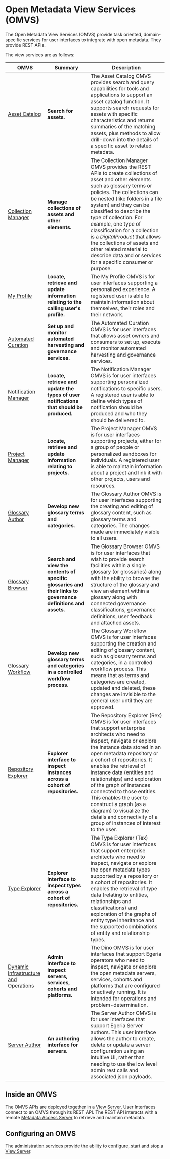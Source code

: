 <!-- SPDX-License-Identifier: CC-BY-4.0 -->
<!-- Copyright Contributors to the ODPi Egeria project. -->
  
# Open Metadata View Services (OMVS)

The Open Metadata View Services (OMVS) provide task oriented, domain-specific services for user interfaces to integrate with open metadata.  They provide REST APIs.

The view services are as follows:

| OMVS                                                                  | Summary                                                                                                       | Description                                                                                                                                                                                                                                                                                                                                                                                                                                                                                                                   |
|-----------------------------------------------------------------------|---------------------------------------------------------------------------------------------------------------|-------------------------------------------------------------------------------------------------------------------------------------------------------------------------------------------------------------------------------------------------------------------------------------------------------------------------------------------------------------------------------------------------------------------------------------------------------------------------------------------------------------------------------|
| [Asset Catalog](/services/omvs/asset-catalog/overview)                | **Search for assets.**                                                                                        | The Asset Catalog OMVS provides search and query capabilities for tools and applications to support an asset catalog function. It supports search requests for assets with specific characteristics and returns summaries of the matching assets, plus methods to allow drill-down into the details of a specific asset to related metadata.                                                                                                                                                                                  |
| [Collection Manager](/services/omvs/collection-manager/overview)      | **Manage collections of assets and other elements.**                                                          | The Collection Manager OMVS provides the REST APIs to create collections of asset and other elements such as glossary terms or policies.  The collections can be nested (like folders in a file system) and they can be classified to describe the type of collection.  For example, one type of classification for a collection is a *DigitalProduct* that allows the collections of assets and other related material to describe data and or services for a specific consumer or purpose.                                  |
| [My Profile](/services/omvs/my-profile/overview)                      | **Locate, retrieve and update information relating to the calling user's profile.**                           | The My Profile OMVS is for user interfaces supporting a personalized experience.  A registered user is able to maintain information about themselves, their roles and their network.                                                                                                                                                                                                                                                                                                                                          |
| [Automated Curation](/services/omvs/automated-curation/overview)      | **Set up and monitor automated harvesting and governance services.**                                          | The Automated Curation OMVS is for user interfaces that allows asset owners and consumers to set up, execute and monitor automated harvesting and governance services.                                                                                                                                                                                                                                                                                                                                                        |
| [Notification Manager](/services/omvs/notification-manager/overview)  | **Locate, retrieve and update the types of user notifications that should be produced.**                      | The Notification Manager OMVS is for user interfaces supporting personalized notifications to specific users.  A registered user is able to define which types of notification should be produced and who they should be delivered to.                                                                                                                                                                                                                                                                                        |
| [Project Manager](/services/omvs/project-manager/overview)            | **Locate, retrieve and update information relating to projects.**                                             | The Project Manager OMVS is for user interfaces supporting projects, either for a group of people or personalized sandboxes for individuals.  A registered user is able to maintain information about a project and link it with other projects, users and resources.                                                                                                                                                                                                                                                         |
| [Glossary Author](/services/omvs/glossary-author/overview)            | **Develop new glossary terms and categories.**                                                                | The Glossary Author OMVS is for user interfaces supporting the creating and editing of glossary content, such as glossary terms and categories.  The changes made are immediately visible to all users.                                                                                                                                                                                                                                                                                                                       |
| [Glossary Browser](/services/omvs/glossary-browser/overview)          | **Search and view the contents of specific glossaries and their links to governance definitions and assets.** | The Glossary Browser OMVS is for user interfaces that wish to provide search facilities within a single glossary (or glossaries) along with the ability to browse the structure of the glossary and view an element within a glossary along with connected governance classifications, governance definitions, user feedback and attached assets.                                                                                                                                                                             |
| [Glossary Workflow](/services/omvs/glossary-workflow/overview)        | **Develop new glossary terms and categories in a controlled workflow process.**                               | The Glossary Workflow OMVS is for user interfaces supporting the creation and editing of glossary content, such as glossary terms and categories, in a controlled workflow process.  This means that as terms and categories are created, updated and deleted, these changes are invisible to the general user until they are approved.                                                                                                                                                                                       |
| [Repository Explorer](/services/omvs/rex/overview)                    | **Explorer interface to inspect instances across a cohort of repositories.**                                  | The Repository Explorer (Rex) OMVS is for user interfaces that support enterprise architects who need to inspect, navigate or explore the instance data stored in an open metadata repository or a cohort of repositories. It enables the retrieval of instance data (entities and relationships) and exploration of the graph of instances connected to those entities. This enables the user to construct a graph (as a diagram) to visualize the details and connectivity of a group of instances of interest to the user. |
| [Type Explorer](/services/omvs/tex/overview)                          | **Explorer interface to inspect types across a cohort of repositories.**                                      | The Type Explorer (Tex) OMVS is for user interfaces that support enterprise architects who need to inspect, navigate or explore the open metadata types supported by a repository or a cohort of repositories. It enables the retrieval of type data (relating to entities, relationships and classifications) and exploration of the graphs of entity type inheritance and the supported combinations of entity and relationship types.                                                                                      |
| [Dynamic Infrastructure and Operations](/services/omvs/dino/overview) | **Admin interface to inspect servers, services, cohorts and platforms.**                                      | The Dino OMVS is for user interfaces that support Egeria operators who need to inspect, navigate or explore the open metadata servers, services, cohorts and platforms that are configured or actively running. It is intended for operations and problem-determination.                                                                                                                                                                                                                                                      |
| [Server Author](/services/omvs/server-author/overview)                | **An authoring interface for servers.**                                                                       | The Server Author OMVS is for user interfaces that support Egeria Server authors. This user interface allows the author to create, delete or update a server configuration using an intuitive UI, rather than needing to use the low level admin rest calls and associated json payloads.                                                                                                                                                                                                                                     | 



## Inside an OMVS

The OMVS APIs are deployed together in a [View Server](/concepts/view-server). User Interfaces connect to an OMVS through its REST API. The REST API interacts with a remote [Metadata Access Server](/concepts/metadata-access-server) to retrieve and maintain metadata.

## Configuring an OMVS

The [administration services](/services/admin-services/overview) provide the ability to [configure, start and stop a View Server](/guides/admin/servers/configuring-a-view-server).
